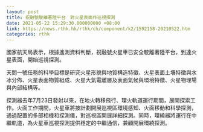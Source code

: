 ```yaml
---
layout: post
title: 祝融號駛離著陸平台　對火星表面作巡視探測
date: 2021-05-22 15:29:30.000000000 +08:00
link: https://news.rthk.hk/rthk/ch/component/k2/1592158-20210522.htm
categories: rthk
---
```


國家航天局表示，根據遙測資料判斷，祝融號火星車已安全駛離著陸平台，到達火星表面，開始巡視探測。

天問一號任務的科學目標是研究火星形貌與地質構造特徵、火星表面土壤特徵與水冰分佈、火星表面物質組成、火星大氣電離層及表面氣候與環境特徵、火星物理場與內部結構等。

探測器去年7月23日發射以來，在地火轉移飛行、環火軌道運行期間，展開探索工作。火面工作期間，火星車將按計劃開展巡視區環境感知、火面移動和科學探測，通過配置的多部相機和探測儀，對巡視區開展詳細探測。同時，環繞器將運行在中繼軌道，為火星車巡視探測提供穩定的中繼通信，兼顧開展環繞探測。
